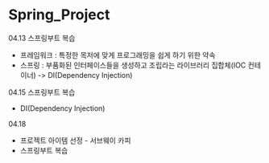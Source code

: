 # Spring_Project

04.13
스프링부트 복습
- 프레임워크 : 특정한 목저에 맞게 프로그래밍을 쉽게 하기 위한 약속
- 스프링 : 부품화된 인터페이스들을 생성하고 조립라는 라이브러리 집합체(IOC 컨테이너)
        -> DI(Dependency Injection)
        
04.15
스프링부트 복습
- DI(Dependency Injection)

04.18
- 프로젝트 아이템 선정 - 서브웨이 카피
- 스프링부트 복습

